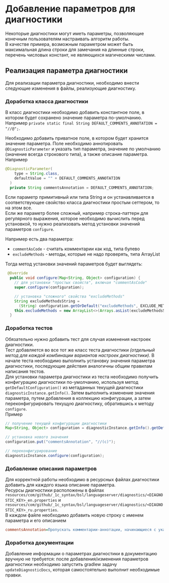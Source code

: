 # Добавление параметров для диагностики

Некоторые диагностики могут иметь параметры, позволяющие конечным пользователям настраивать алгоритм работы.  
В качестве примера, возможным параметром может быть максимальная длина строки для замечания на длинные строки, перечень числовых констант, не являющихся магическими числами.

## Реализация параметра диагностики

Для реализации параметра диагностики, необходимо внести следующие изменения в файлы, реализующие диагностику.

### Доработка класса диагностики

В класс диагностики необходимо добавить константное поле, в котором будет сохранено значение параметра по-умолчанию.
Например `private static final String DEFAULT_COMMENTS_ANNOTATION = "//@";`.

Необходимо добавить приватное поле, в котором будет хранится значение параметра. Поле необходимо аннотировать `@DiagnosticParameter` и указать тип параметра, значение по умолчанию (значение всегда строкового типа), а также описание параметра.  
Например

```java
@DiagnosticParameter(
    type = String.class,
    defaultValue = "" + DEFAULT_COMMENTS_ANNOTATION
  )
  private String commentsAnnotation = DEFAULT_COMMENTS_ANNOTATION;

```

Если параметр примитивный или типа String и он устанавливается в соответствующее свойство класса диагностики простым сеттером, то на этом все.  
Если же параметр более сложный, например строка-паттерн для регулярного выражения, которое необходимо вычислить перед установкой, то нужно реализовать метод установки значений параметров `configure`.  

Например есть два параметра:

- `commentAsCode` - считать комментарии как код, типа булево
- `excludeMethods` - методы, которые не надо проверять, типа ArrayList

Тогда метод установки значений параметров будет выглядеть:

```java
 @Override
  public void configure(Map<String, Object> configuration) {
    // для установки "простых свойств", включая "commentAsCode"
    super.configure(configuration);

    // установка "сложного" свойства "excludeMethods"
    String excludeMethodsString =
      (String) configuration.getOrDefault("excludeMethods", EXCLUDE_METHODS_DEFAULT);
    this.excludeMethods = new ArrayList<>(Arrays.asList(excludeMethodsString.split(",")));
  }

```

### Доработка тестов

Обязательно нужно добавить тест для случая изменения настроек диагностики.  
Тест добавляется во все тот же класс теста диагностики _(отдельный метод для каждой комбинации вариантов настроек диагностики)_. В начале теста необходимо выполнить установку значения параметра диагностики, последующие действия аналогичны общим правилам написания тестов.  
Для установки параметра диагностики из теста необходимо получить конфигурацию диагностики по-умолчанию, используя метод `getDefaultConfiguration()` из метаданных текущей диагностики `diagnosticInstance.getInfo()`. Затем выполнить изменение значения параметра, путем добавления в коллекцию конфигурации, а затем переконфигурировать текущую диагностику, обратившись к методу `configure`.  
Пример

```java
// получение текущей конфигурации диагностики
Map<String, Object> configuration = diagnosticInstance.getInfo().getDefaultConfiguration();

// установка нового значения
configuration.put("commentsAnnotation", "//(с)");

// переконфигурирование
diagnosticInstance.configure(configuration);

```

### Добавление описания параметров

Для корректной работы необходимо в ресурсных файлах диагностики добавить для каждого языка описание параметра.  
Ресурсы диагностики расположены в файлах `resources/com/github/_1c_syntax/bsl/languageserver/diagnostics/<DIAGNOSTIC_KEY>_en.properties` и `resources/com/github/_1c_syntax/bsl/languageserver/diagnostics/<DIAGNOSTIC_KEY>_ru.properties`.  
В каждом файле необходимо добавить новую строку с именем параметра и его описанием

```ini
commentsAnnotation=Пропускать комментарии-аннотации, начинающиеся с указанных подстрок. Список через запятую. Например: //@,//(c)
```                   

### Доработка документации

Добавление информации о параметрах диагностики в документацию вручную не требуется: после добавления/изменения параметров диагностики необходимо запустить gradlew задачу `updateDiagnosticDocs`, которая самостоятельно выполнит необходимые правки.
